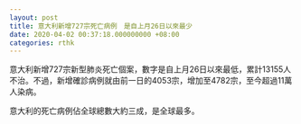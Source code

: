 ```yaml
---
layout: post
title: 意大利新增727宗死亡病例　是自上月26日以來最少
date: 2020-04-02 00:37:18.000000000 +08:00
categories: rthk
---
```


意大利新增727宗新型肺炎死亡個案，數字是自上月26日以來最低，累計13155人不治。不過，新增確診病例就由前一日的4053宗，增加至4782宗，至今超過11萬人染病。

意大利的死亡病例佔全球總數大約三成，是全球最多。
